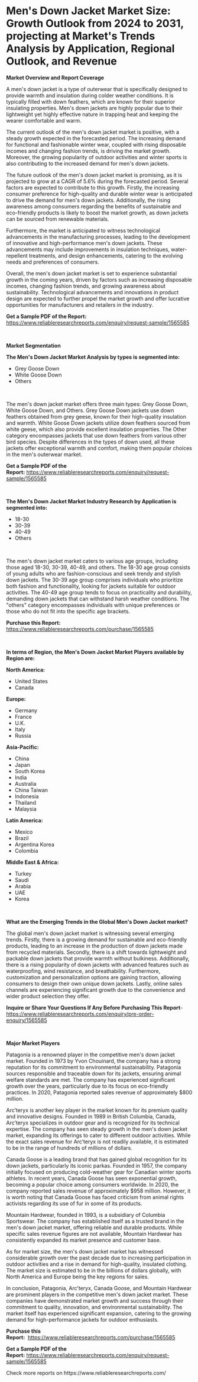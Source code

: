 <p><h1>Men's Down Jacket Market Size: Growth Outlook from 2024 to 2031, projecting at Market's Trends Analysis by Application, Regional Outlook, and Revenue</h1></p><p><strong>Market Overview and Report Coverage</strong></p>
<p><p>A men's down jacket is a type of outerwear that is specifically designed to provide warmth and insulation during colder weather conditions. It is typically filled with down feathers, which are known for their superior insulating properties. Men's down jackets are highly popular due to their lightweight yet highly effective nature in trapping heat and keeping the wearer comfortable and warm.</p><p>The current outlook of the men's down jacket market is positive, with a steady growth expected in the forecasted period. The increasing demand for functional and fashionable winter wear, coupled with rising disposable incomes and changing fashion trends, is driving the market growth. Moreover, the growing popularity of outdoor activities and winter sports is also contributing to the increased demand for men's down jackets.</p><p>The future outlook of the men's down jacket market is promising, as it is projected to grow at a CAGR of 5.6% during the forecasted period. Several factors are expected to contribute to this growth. Firstly, the increasing consumer preference for high-quality and durable winter wear is anticipated to drive the demand for men's down jackets. Additionally, the rising awareness among consumers regarding the benefits of sustainable and eco-friendly products is likely to boost the market growth, as down jackets can be sourced from renewable materials.</p><p>Furthermore, the market is anticipated to witness technological advancements in the manufacturing processes, leading to the development of innovative and high-performance men's down jackets. These advancements may include improvements in insulation techniques, water-repellent treatments, and design enhancements, catering to the evolving needs and preferences of consumers.</p><p>Overall, the men's down jacket market is set to experience substantial growth in the coming years, driven by factors such as increasing disposable incomes, changing fashion trends, and growing awareness about sustainability. Technological advancements and innovations in product design are expected to further propel the market growth and offer lucrative opportunities for manufacturers and retailers in the industry.</p></p>
<p><strong>Get a Sample PDF of the Report:</strong> <a href="https://www.reliableresearchreports.com/enquiry/request-sample/1565585">https://www.reliableresearchreports.com/enquiry/request-sample/1565585</a></p>
<p>&nbsp;</p>
<p><strong>Market Segmentation</strong></p>
<p><strong>The Men's Down Jacket Market Analysis by types is segmented into:</strong></p>
<p><ul><li>Grey Goose Down</li><li>White Goose Down</li><li>Others</li></ul></p>
<p>&nbsp;</p>
<p><p>The men's down jacket market offers three main types: Grey Goose Down, White Goose Down, and Others. Grey Goose Down jackets use down feathers obtained from grey geese, known for their high-quality insulation and warmth. White Goose Down jackets utilize down feathers sourced from white geese, which also provide excellent insulation properties. The Other category encompasses jackets that use down feathers from various other bird species. Despite differences in the types of down used, all these jackets offer exceptional warmth and comfort, making them popular choices in the men's outerwear market.</p></p>
<p><strong>Get a Sample PDF of the Report:</strong>&nbsp;<a href="https://www.reliableresearchreports.com/enquiry/request-sample/1565585">https://www.reliableresearchreports.com/enquiry/request-sample/1565585</a></p>
<p>&nbsp;</p>
<p><strong>The Men's Down Jacket Market Industry Research by Application is segmented into:</strong></p>
<p><ul><li>18-30</li><li>30-39</li><li>40-49</li><li>Others</li></ul></p>
<p>&nbsp;</p>
<p><p>The men's down jacket market caters to various age groups, including those aged 18-30, 30-39, 40-49, and others. The 18-30 age group consists of young adults who are fashion-conscious and seek trendy and stylish down jackets. The 30-39 age group comprises individuals who prioritize both fashion and functionality, looking for jackets suitable for outdoor activities. The 40-49 age group tends to focus on practicality and durability, demanding down jackets that can withstand harsh weather conditions. The "others" category encompasses individuals with unique preferences or those who do not fit into the specific age brackets.</p></p>
<p><strong>Purchase this Report:</strong>&nbsp; <a href="https://www.reliableresearchreports.com/purchase/1565585">https://www.reliableresearchreports.com/purchase/1565585</a></p>
<p>&nbsp;</p>
<p><strong>In terms of Region, the Men's Down Jacket Market Players available by Region are:</strong></p>
<p>
    <p> <strong> North America: </strong>
        <ul>
            <li>United States</li>
            <li>Canada</li>
        </ul>
        </p> 
    <p> <strong> Europe: </strong>
        <ul>
            <li>Germany</li>
            <li>France</li>
            <li>U.K.</li>
            <li>Italy</li>
            <li>Russia</li>
        </ul>
        </p> 
    <p> <strong> Asia-Pacific: </strong>
        <ul>
            <li>China</li>
            <li>Japan</li>
            <li>South Korea</li>
            <li>India</li>
            <li>Australia</li>
            <li>China Taiwan</li>
            <li>Indonesia</li>
            <li>Thailand</li>
            <li>Malaysia</li>
        </ul>
        </p> 
    <p> <strong> Latin America: </strong>
        <ul>
            <li>Mexico</li>
            <li>Brazil</li>
            <li>Argentina Korea</li>
            <li>Colombia</li>
        </ul>
        </p> 
    <p> <strong> Middle East & Africa: </strong>
        <ul>
            <li>Turkey</li>
            <li>Saudi</li>
            <li>Arabia</li>
            <li>UAE</li>
            <li>Korea</li>
        </ul>
    </p>
    </p>
<p>&nbsp;</p>
<p><strong>What are the Emerging Trends in the Global Men's Down Jacket market?</strong></p>
<p><p>The global men's down jacket market is witnessing several emerging trends. Firstly, there is a growing demand for sustainable and eco-friendly products, leading to an increase in the production of down jackets made from recycled materials. Secondly, there is a shift towards lightweight and packable down jackets that provide warmth without bulkiness. Additionally, there is a rising popularity of down jackets with advanced features such as waterproofing, wind resistance, and breathability. Furthermore, customization and personalization options are gaining traction, allowing consumers to design their own unique down jackets. Lastly, online sales channels are experiencing significant growth due to the convenience and wider product selection they offer.</p></p>
<p><strong>Inquire or Share Your Questions If Any Before Purchasing This Report</strong>- <a href="https://www.reliableresearchreports.com/enquiry/pre-order-enquiry/1565585">https://www.reliableresearchreports.com/enquiry/pre-order-enquiry/1565585</a></p>
<p>&nbsp;</p>
<p><strong>Major Market Players</strong></p>
<p><p>Patagonia is a renowned player in the competitive men's down jacket market. Founded in 1973 by Yvon Chouinard, the company has a strong reputation for its commitment to environmental sustainability. Patagonia sources responsible and traceable down for its jackets, ensuring animal welfare standards are met. The company has experienced significant growth over the years, particularly due to its focus on eco-friendly practices. In 2020, Patagonia reported sales revenue of approximately $800 million.</p><p>Arc’teryx is another key player in the market known for its premium quality and innovative designs. Founded in 1989 in British Columbia, Canada, Arc’teryx specializes in outdoor gear and is recognized for its technical expertise. The company has seen steady growth in the men's down jacket market, expanding its offerings to cater to different outdoor activities. While the exact sales revenue for Arc’teryx is not readily available, it is estimated to be in the range of hundreds of millions of dollars.</p><p>Canada Goose is a leading brand that has gained global recognition for its down jackets, particularly its iconic parkas. Founded in 1957, the company initially focused on producing cold-weather gear for Canadian winter sports athletes. In recent years, Canada Goose has seen exponential growth, becoming a popular choice among consumers worldwide. In 2020, the company reported sales revenue of approximately $958 million. However, it is worth noting that Canada Goose has faced criticism from animal rights activists regarding its use of fur in some of its products.</p><p>Mountain Hardwear, founded in 1993, is a subsidiary of Columbia Sportswear. The company has established itself as a trusted brand in the men's down jacket market, offering reliable and durable products. While specific sales revenue figures are not available, Mountain Hardwear has consistently expanded its market presence and customer base.</p><p>As for market size, the men's down jacket market has witnessed considerable growth over the past decade due to increasing participation in outdoor activities and a rise in demand for high-quality, insulated clothing. The market size is estimated to be in the billions of dollars globally, with North America and Europe being the key regions for sales.</p><p>In conclusion, Patagonia, Arc’teryx, Canada Goose, and Mountain Hardwear are prominent players in the competitive men's down jacket market. These companies have demonstrated market growth and success through their commitment to quality, innovation, and environmental sustainability. The market itself has experienced significant expansion, catering to the growing demand for high-performance jackets for outdoor enthusiasts.</p></p>
<p><strong>Purchase this Report:</strong>&nbsp;&nbsp;<a href="https://www.reliableresearchreports.com/purchase/1565585">https://www.reliableresearchreports.com/purchase/1565585</a></p>
<p></p>
<p><strong>Get a Sample PDF of the Report:</strong>&nbsp;<a href="https://www.reliableresearchreports.com/enquiry/request-sample/1565585">https://www.reliableresearchreports.com/enquiry/request-sample/1565585</a></p>
<p>Check more reports on https://www.reliableresearchreports.com/</p>